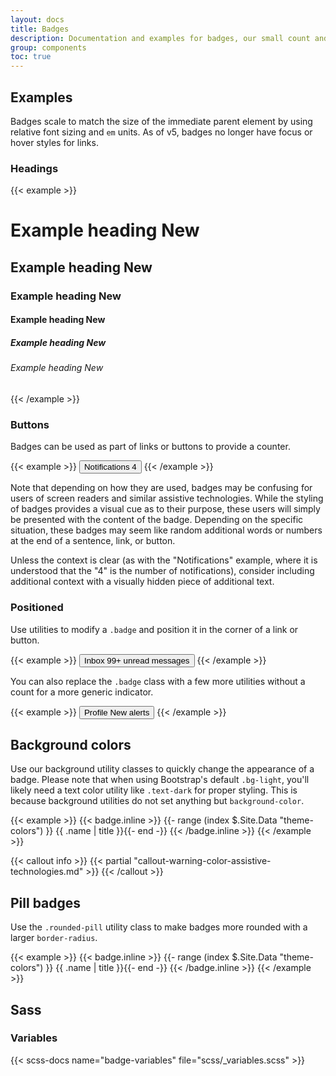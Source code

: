 ```yaml
---
layout: docs
title: Badges
description: Documentation and examples for badges, our small count and labeling component.
group: components
toc: true
---
```


## Examples

Badges scale to match the size of the immediate parent element by using relative font sizing and `em` units. As of v5, badges no longer have focus or hover styles for links.

### Headings

{{< example >}}
<h1>Example heading <span class="ns-badge ns-bg-secondary">New</span></h1>
<h2>Example heading <span class="ns-badge ns-bg-secondary">New</span></h2>
<h3>Example heading <span class="ns-badge ns-bg-secondary">New</span></h3>
<h4>Example heading <span class="ns-badge ns-bg-secondary">New</span></h4>
<h5>Example heading <span class="ns-badge ns-bg-secondary">New</span></h5>
<h6>Example heading <span class="ns-badge ns-bg-secondary">New</span></h6>
{{< /example >}}

### Buttons

Badges can be used as part of links or buttons to provide a counter.

{{< example >}}
<button type="button" class="ns-btn ns-btn-primary">
  Notifications <span class="ns-badge ns-bg-secondary">4</span>
</button>
{{< /example >}}

Note that depending on how they are used, badges may be confusing for users of screen readers and similar assistive technologies. While the styling of badges provides a visual cue as to their purpose, these users will simply be presented with the content of the badge. Depending on the specific situation, these badges may seem like random additional words or numbers at the end of a sentence, link, or button.

Unless the context is clear (as with the "Notifications" example, where it is understood that the "4" is the number of notifications), consider including additional context with a visually hidden piece of additional text.

### Positioned

Use utilities to modify a `.badge` and position it in the corner of a link or button.

{{< example >}}
<button type="button" class="ns-btn ns-btn-primary position-relative">
  Inbox
  <span class="ns-position-absolute ns-top-0 ns-start-100 ns-translate-middle ns-badge ns-rounded-pill ns-bg-danger">
    99+
    <span class="ns-visually-hidden">unread messages</span>
  </span>
</button>
{{< /example >}}

You can also replace the `.badge` class with a few more utilities without a count for a more generic indicator.

{{< example >}}
<button type="button" class="ns-btn btn-primary position-relative">
  Profile
  <span class="ns-position-absolute ns-top-0 ns-start-100 ns-translate-middle ns-p-2 ns-bg-danger border border-light rounded-circle">
    <span class="ns-visually-hidden">New alerts</span>
  </span>
</button>
{{< /example >}}

## Background colors

Use our background utility classes to quickly change the appearance of a badge. Please note that when using Bootstrap's default `.bg-light`, you'll likely need a text color utility like `.text-dark` for proper styling. This is because background utilities do not set anything but `background-color`.

{{< example >}}
{{< badge.inline >}}
{{- range (index $.Site.Data "theme-colors") }}
<span class="ns-badge ns-bg-{{ .name }}{{ with .contrast_color }} ns-text-{{ . }}{{ end }}">{{ .name | title }}</span>{{- end -}}
{{< /badge.inline >}}
{{< /example >}}

{{< callout info >}}
{{< partial "callout-warning-color-assistive-technologies.md" >}}
{{< /callout >}}

## Pill badges

Use the `.rounded-pill` utility class to make badges more rounded with a larger `border-radius`.

{{< example >}}
{{< badge.inline >}}
{{- range (index $.Site.Data "theme-colors") }}
<span class="ns-badge ns-rounded-pill ns-bg-{{ .name }}{{ with .contrast_color }} ns-text-{{ . }}{{ end }}">{{ .name | title }}</span>{{- end -}}
{{< /badge.inline >}}
{{< /example >}}

## Sass

### Variables

{{< scss-docs name="badge-variables" file="scss/_variables.scss" >}}
